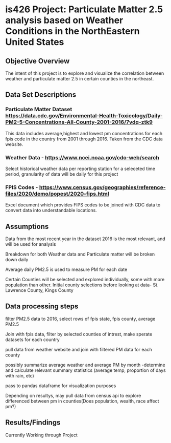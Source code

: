 # is426 Project: Particulate Matter 2.5 analysis based on Weather Conditions in the NorthEastern United States 

## Objective Overview 
The intent of this project is to explore and visualize the correlation between weather and particulate matter 2.5 in certain counties in the northeast. 

## Data Set Descriptions
### Particulate Matter Dataset  https://data.cdc.gov/Environmental-Health-Toxicology/Daily-PM2-5-Concentrations-All-County-2001-2016/7vdq-ztk9

This data includes average,highest and lowest pm concentrations for each fpis code in the country from 2001 through 2016. Taken from the CDC data website.

### Weather Data - https://www.ncei.noaa.gov/cdo-web/search

Select historical weather data per reporting station for a seleceted time period, granularity of data will be daily for this project

### FPIS Codes - https://www.census.gov/geographies/reference-files/2020/demo/popest/2020-fips.html

Excel document which provides FIPS codes to be joined with CDC data to convert data into understandable locations.

## Assumptions 

Data from the most recent year in the dataset 2016 is the most relevant, and will be used for analysis

Breakdown for both Weather data and Particulate matter will be broken down daily

Average daily PM2.5 is used to measure PM for each date

Certain Counties will be selected and explored individually, some with more population than other. 
Initial county selections before looking at data- St. Lawrence County, Kings County

## Data processing steps
filter PM2.5 data to 2016, select rows of fpis state, fpis county, average PM2.5

Join with fpis data, filter by selected counties of intrest, make sperate datasets for each country

pull data from weather website and join with filtered PM data for each county

possibly summarize average weather and average PM by month -determine and calculate relevant summary statistics (average temp, proportion of days with rain, etc)

pass to pandas dataframe for visualization purposes

Depending on resultys, may pull data from census api to explore differenced between pm in counties(Does population, wealth, race affect pm?)

## Results/Findings
Currently Working through Project
